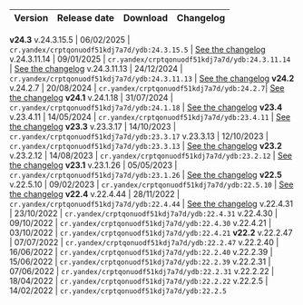 | Version | Release date | Download | Changelog |
:--- | :--- | :--- | :---
**v24.3**
v.24.3.15.5  | 06/02/2025 | `cr.yandex/crptqonuodf51kdj7a7d/ydb:24.3.15.5` | [See the changelog](../../../changelog-server.md#24-3-15-5)
v.24.3.11.14  | 09/01/2025 | `cr.yandex/crptqonuodf51kdj7a7d/ydb:24.3.11.14` | [See the changelog](../../../changelog-server.md#24-3-11-14)
v.24.3.11.13  | 24/12/2024 | `cr.yandex/crptqonuodf51kdj7a7d/ydb:24.3.11.13` | [See the changelog](../../../changelog-server.md#24-3-11-13)
**v24.2**
v.24.2.7  | 20/08/2024 | `cr.yandex/crptqonuodf51kdj7a7d/ydb:24.2.7`| [See the changelog](../../../changelog-server.md#24-2)
**v24.1**
v.24.1.18 | 31/07/2024 | `cr.yandex/crptqonuodf51kdj7a7d/ydb:24.1.18` | [See the changelog](../../../changelog-server.md#24-1)
**v23.4**
v.23.4.11 | 14/05/2024 | `cr.yandex/crptqonuodf51kdj7a7d/ydb:23.4.11` | [See the changelog](../../../changelog-server.md#23-4)
**v23.3**
v.23.3.17 | 14/10/2023 | `cr.yandex/crptqonuodf51kdj7a7d/ydb:23.3.17`
v.23.3.13 | 12/10/2023 | `cr.yandex/crptqonuodf51kdj7a7d/ydb:23.3.13` | [See the changelog](../../../changelog-server.md#23-3)
**v23.2**
v.23.2.12 | 14/08/2023 | `cr.yandex/crptqonuodf51kdj7a7d/ydb:23.2.12` | [See the changelog](../../../changelog-server.md#23-2)
**v23.1**
v.23.1.26 | 05/05/2023 | `cr.yandex/crptqonuodf51kdj7a7d/ydb:23.1.26` | [See the changelog](../../../changelog-server.md#23-1)
**v22.5**
v.22.5.10 | 09/02/2023 | `cr.yandex/crptqonuodf51kdj7a7d/ydb:22.5.10` | [See the changelog](../../../changelog-server.md#22-5)
**v22.4**
v.22.4.44 | 28/11/2022 | `cr.yandex/crptqonuodf51kdj7a7d/ydb:22.4.44` | [See the changelog](../../../changelog-server.md#22-4)
v.22.4.31 | 23/10/2022 | `cr.yandex/crptqonuodf51kdj7a7d/ydb:22.4.31`
v.22.4.30 | 09/10/2022 | `cr.yandex/crptqonuodf51kdj7a7d/ydb:22.4.30`
v.22.4.21 | 03/10/2022 | `cr.yandex/crptqonuodf51kdj7a7d/ydb:22.4.21`
**v22.2**
v.22.2.47 | 07/07/2022 | `cr.yandex/crptqonuodf51kdj7a7d/ydb:22.2.47`
v.22.2.40 | 16/06/2022 | `cr.yandex/crptqonuodf51kdj7a7d/ydb:22.2.40`
v.22.2.39 | 15/06/2022 | `cr.yandex/crptqonuodf51kdj7a7d/ydb:22.2.39`
v.22.2.31 | 07/06/2022 | `cr.yandex/crptqonuodf51kdj7a7d/ydb:22.2.31`
v.22.2.22 | 18/04/2022 | `cr.yandex/crptqonuodf51kdj7a7d/ydb:22.2.22`
v.22.2.5 | 14/02/2022 | `cr.yandex/crptqonuodf51kdj7a7d/ydb:22.2.5`
